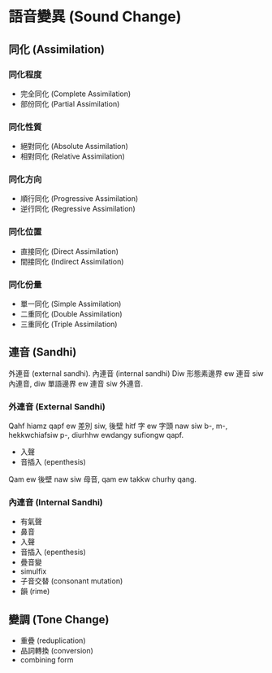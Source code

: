 # 語音變異 (Sound Change)

## 同化 (Assimilation)

### 同化程度

* 完全同化 (Complete Assimilation)
* 部份同化 (Partial Assimilation)

### 同化性質

* 絕對同化 (Absolute Assimilation)
* 相對同化 (Relative Assimilation)

### 同化方向

* 順行同化 (Progressive Assimilation)
* 逆行同化 (Regressive Assimilation)

### 同化位置

* 直接同化 (Direct Assimilation)
* 間接同化 (Indirect Assimilation)

### 同化份量

* 單一同化 (Simple Assimilation)
* 二重同化 (Double Assimilation)
* 三重同化 (Triple Assimilation)

## 連音 (Sandhi)

外連音 (external sandhi). 內連音 (internal sandhi)
Diw 形態素邊界 ew 連音 siw 內連音, diw 單語邊界 ew 連音 siw 外連音.

### 外連音 (External Sandhi)

Qahf hiamz qapf ew 差別 siw, 後壁 hitf 字 ew 字頭 naw siw b-, m-, hekkwchiafsiw p-, diurhhw ewdangy sufiongw qapf.

* 入聲
* 音插入 (epenthesis)

Qam ew 後壁 naw siw 母音, qam ew takkw churhy qang.

### 內連音 (Internal Sandhi)

* 有氣聲
* 鼻音
* 入聲
* 音插入 (epenthesis)
* 疊音變
* simulfix
* 子音交替 (consonant mutation)
* 韻 (rime)

## 變調 (Tone Change)

* 重疊 (reduplication)
* 品詞轉換 (conversion)
* combining form
